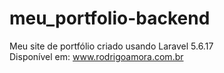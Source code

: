 # meu_portfolio-backend
Meu site de portfólio criado usando Laravel 5.6.17 <br>
Disponível em: www.rodrigoamora.com.br

